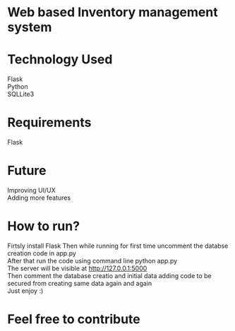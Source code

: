 # Web based Inventory management system

# Technology Used

Flask</br> 
Python</br>
SQLLite3</br>

# Requirements

Flask


# Future

 Improving UI/UX</br>
 Adding more features</br>

# How to run?

Firtsly install Flask
Then while running for first time uncomment the databse creation code in app.py</br>
After that run the code using command line python app.py</br>
The server will be visible at  http://127.0.0.1:5000</br>
Then comment the database creatio and initial data adding code to be secured from creating same data again and again</br>
Just enjoy :)</br>

# Feel free to contribute

